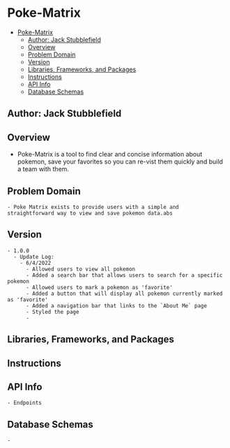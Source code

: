 # Poke-Matrix

- [Poke-Matrix](#poke-matrix)
  - [Author: Jack Stubblefield](#author-jack-stubblefield)
  - [Overview](#overview)
  - [Problem Domain](#problem-domain)
  - [Version](#version)
  - [Libraries, Frameworks, and Packages](#libraries-frameworks-and-packages)
  - [Instructions](#instructions)
  - [API Info](#api-info)
  - [Database Schemas](#database-schemas)

## Author: Jack Stubblefield

## Overview
  - Poke-Matrix is a tool to find clear and concise information about pokemon, save your favorites so you can re-vist them quickly and build a team with them. 

## Problem Domain
    - Poke Matrix exists to provide users with a simple and straightforward way to view and save pokemon data.abs

## Version
    - 1.0.0
      - Update Log:
        - 6/4/2022
          - Allowed users to view all pokemon 
          - Added a search bar that allows users to search for a specific pokemon
          - Allowed users to mark a pokemon as 'favorite'
          - Added a button that will display all pokemon currently marked as 'favorite'
          - Added a navigation bar that links to the `About Me` page
          - Styled the page
          - 

## Libraries, Frameworks, and Packages


## Instructions

## API Info
    - Endpoints


## Database Schemas
    - 